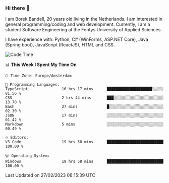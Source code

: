 ### Hi there 👋

I am Borek Bandell, 20 years old living in the Netherlands. I am interested in general programming/coding and web development. Currently, I am a student Software Engineering at the Fontys University of Applied Sciences.

I have experience with: Python, C# (WinForms, ASP.NET Core), Java (Spring boot), JavaScript (ReactJS), HTML and CSS.

<!--START_SECTION:waka-->
![Code Time](http://img.shields.io/badge/Code%20Time-423%20hrs%205%20mins-blue)

📊 **This Week I Spent My Time On** 

```text
🕑︎ Time Zone: Europe/Amsterdam

💬 Programming Languages: 
TypeScript               16 hrs 17 mins      ████████████████████░░░░░   81.56 % 
CSS                      2 hrs 44 mins       ███░░░░░░░░░░░░░░░░░░░░░░   13.70 % 
Bash                     27 mins             █░░░░░░░░░░░░░░░░░░░░░░░░   02.30 % 
JSON                     17 mins             ░░░░░░░░░░░░░░░░░░░░░░░░░   01.42 % 
Markdown                 5 mins              ░░░░░░░░░░░░░░░░░░░░░░░░░   00.49 % 

🔥 Editors: 
VS Code                  19 hrs 58 mins      █████████████████████████   100.00 % 

💻 Operating System: 
Windows                  19 hrs 58 mins      █████████████████████████   100.00 % 
```


 Last Updated on 27/02/2023 06:15:39 UTC
<!--END_SECTION:waka-->

<!--**tcBorek2002/tcBorek2002** is a ✨ _special_ ✨ repository because its `README.md` (this file) appears on your GitHub profile.

Here are some ideas to get you started:

- 🔭 I’m currently working on ...
- 🌱 I’m currently learning ...
- 👯 I’m looking to collaborate on ...
- 🤔 I’m looking for help with ...
- 💬 Ask me about ...
- 📫 How to reach me: ...
- 😄 Pronouns: ...
- ⚡ Fun fact: ...
-->
